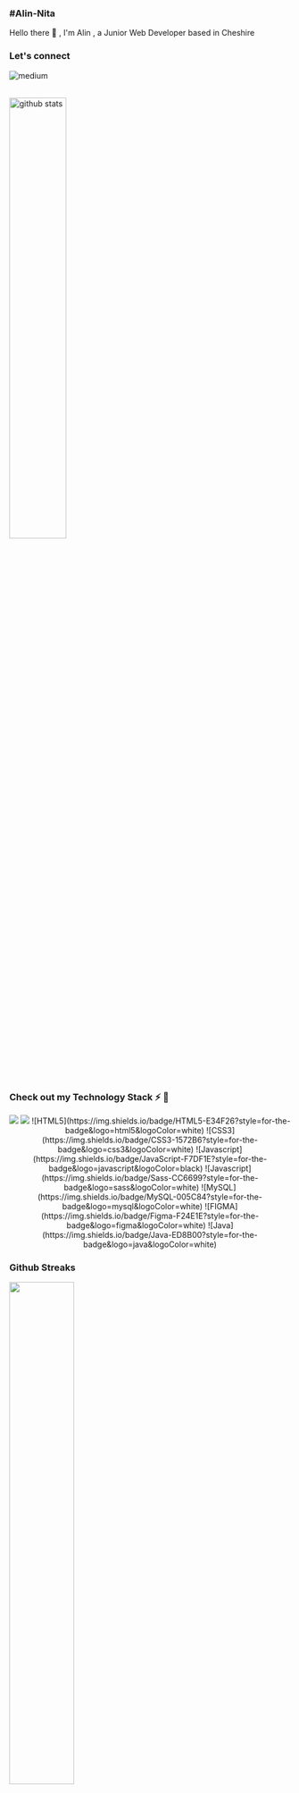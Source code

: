 <h3>#Alin-Nita</h3>
<p>
Hello there 👋 , I'm Alin , a Junior Web Developer based in Cheshire
</p>    
    <h3 align='left'>
   Let's connect
    </h3>
<p align='left'>
    <a href="https://www.linkedin.com/in/alin-nita-b69288207/" target="_blank">
       <img align="left" alt="medium" src="https://img.shields.io/badge/LinkedIn-0077B5?style=for-the-badge&logo=linkedin&logoColor=white" />
    </a>
</p>
<br/><br/>
</p>
<img src="https://github-readme-stats.vercel.app/api?username=Alin-Nita&show_icons=true&theme=gotham" alt="github stats" width="45%" align="center"/>
<h3 align='left'>
   Check out my Technology Stack ⚡ 🚀
</h3>
<p align="center">
    
<img src="https://img.shields.io/badge/React-20232A?style=for-the-badge&logo=react&logoColor=61DAFB" />
<img src="https://img.shields.io/badge/Amazon_AWS-FF9900?style=for-the-badge&logo=amazonaws&logoColor=white" /> 
                                                                                                                                                                 ![HTML5](https://img.shields.io/badge/HTML5-E34F26?style=for-the-badge&logo=html5&logoColor=white)
![CSS3](https://img.shields.io/badge/CSS3-1572B6?style=for-the-badge&logo=css3&logoColor=white)
![Javascript](https://img.shields.io/badge/JavaScript-F7DF1E?style=for-the-badge&logo=javascript&logoColor=black)
![Javascript](https://img.shields.io/badge/Sass-CC6699?style=for-the-badge&logo=sass&logoColor=white)
![MySQL](https://img.shields.io/badge/MySQL-005C84?style=for-the-badge&logo=mysql&logoColor=white)
![FIGMA](https://img.shields.io/badge/Figma-F24E1E?style=for-the-badge&logo=figma&logoColor=white)
![Java](https://img.shields.io/badge/Java-ED8B00?style=for-the-badge&logo=java&logoColor=white)
 </p>

### Github Streaks
<img src="https://github-readme-streak-stats.herokuapp.com/?user=kritika-pattalam&theme=dark" width="48%" >

![Top Langs](https://github-readme-stats.vercel.app/api/top-langs/?username=kritika-pattalam&layout=compact)
